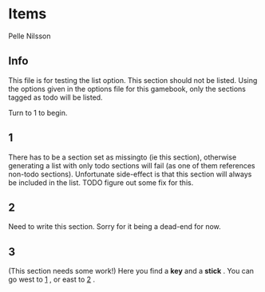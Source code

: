 # Items #
Pelle Nilsson

## Info ##
 This file is for testing the list option. This section should not be listed. Using the options given in the options file for this gamebook, only the sections tagged as todo will be listed. 

Turn to 1 to begin.
<a name="section1">

## 1 ##
 There has to be a section set as missingto (ie this section), otherwise generating a list with only todo sections will fail (as one of them references non-todo sections). Unfortunate side-effect is that this section will always be included in the list. TODO figure out some fix for this.
<a name="section2">

## 2 ##
 Need to write this section. Sorry for it being a dead-end for now. 
<a name="section3">

## 3 ##
 (This section needs some work!) Here you find a **key**
 and a **stick**
. You can go west to [1](#section1)
, or east to [2](#section2)
. 

